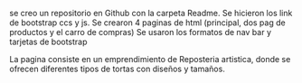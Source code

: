 se creo un repositorio en Github con la carpeta Readme.
Se hicieron los link de bootstrap ccs y js.
Se crearon 4 paginas de html (principal, dos pag de productos y el carro de compras)
Se usaron los formatos de nav bar y tarjetas de bootstrap

La pagina consiste en un emprendimiento de Reposteria artistica, donde se ofrecen diferentes tipos de tortas con diseños y tamaños.